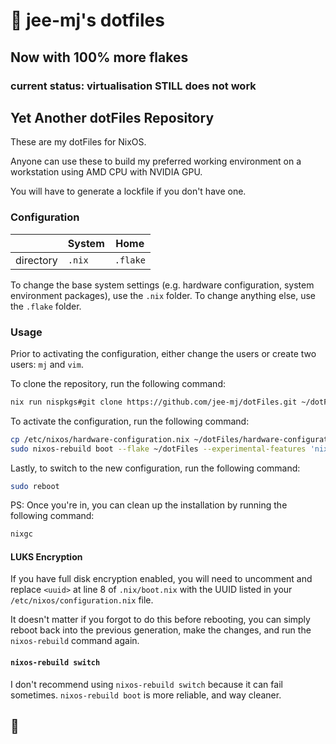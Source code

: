 # 👋 jee-mj's dotfiles

## Now with 100% more flakes

### current status: virtualisation STILL does not work

## Yet Another dotFiles Repository

These are my dotFiles for NixOS.

Anyone can use these to build my preferred working environment on a workstation using AMD CPU with NVIDIA GPU.

You will have to generate a lockfile if you don't have one.

### Configuration

|           | System | Home     |
|-----------|--------|----------|
| directory | `.nix` | `.flake` |

To change the base system settings (e.g. hardware configuration, system environment packages), use the `.nix` folder. To change anything else, use the `.flake` folder.

### Usage

Prior to activating the configuration, either change the users or create two users: `mj` and `vim`.

To clone the repository, run the following command:

```bash
nix run nispkgs#git clone https://github.com/jee-mj/dotFiles.git ~/dotFiles --experimental-features 'nix-command flakes'
```

To activate the configuration, run the following command:

```bash
cp /etc/nixos/hardware-configuration.nix ~/dotFiles/hardware-configuration.nix
sudo nixos-rebuild boot --flake ~/dotFiles --experimental-features 'nix-command flakes'
```

Lastly, to switch to the new configuration, run the following command:

```bash
sudo reboot
```

PS: Once you're in, you can clean up the installation by running the following command:

```bash
nixgc
```

#### LUKS Encryption

If you have full disk encryption enabled, you will need to uncomment and replace `<uuid>` at line 8 of `.nix/boot.nix` with the UUID listed in your `/etc/nixos/configuration.nix` file.

It doesn't matter if you forgot to do this before rebooting, you can simply reboot back into the previous generation, make the changes, and run the `nixos-rebuild` command again.

#### `nixos-rebuild switch`

I don't recommend using `nixos-rebuild switch` because it can fail sometimes. `nixos-rebuild boot` is more reliable, and way cleaner.

## 🙏
